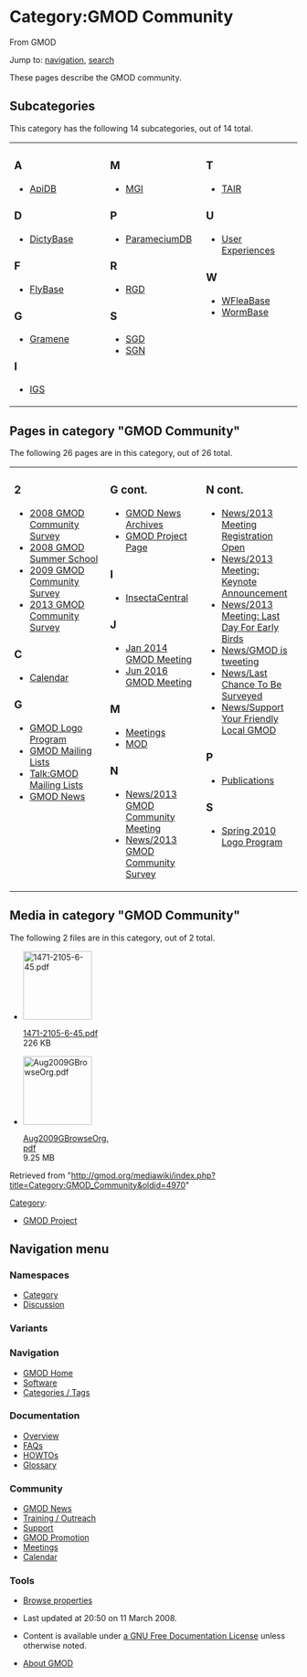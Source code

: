 <div id="mw-page-base" class="noprint">

</div>

<div id="mw-head-base" class="noprint">

</div>

<div id="content" class="mw-body" role="main">

<span id="top"></span>

<div id="mw-js-message" style="display:none;">

</div>



# <span dir="auto">Category:GMOD Community</span>

<div id="bodyContent">

<div id="siteSub">

From GMOD

</div>

<div id="contentSub">

</div>

<div id="jump-to-nav" class="mw-jump">

Jump to: [navigation](#mw-navigation), [search](#p-search)

</div>

<div id="mw-content-text" class="mw-content-ltr" lang="en" dir="ltr">

These pages describe the GMOD community.

<div lang="en" dir="ltr">

<div id="mw-subcategories">

## Subcategories

This category has the following 14 subcategories, out of 14 total.

<div class="mw-content-ltr" lang="en" dir="ltr">

<table style="width: 100%;">
<colgroup>
<col style="width: 33%" />
<col style="width: 33%" />
<col style="width: 33%" />
</colgroup>
<tbody>
<tr class="odd" style="vertical-align: top;">
<td style="width: 33.3%"><h3 id="a">A</h3>
<ul>
<li><a href="Category:ApiDB" title="Category:ApiDB">ApiDB</a></li>
</ul>
<h3 id="d">D</h3>
<ul>
<li><a href="Category:DictyBase"
title="Category:DictyBase">DictyBase</a></li>
</ul>
<h3 id="f">F</h3>
<ul>
<li><a href="Category:FlyBase" title="Category:FlyBase">FlyBase</a></li>
</ul>
<h3 id="g">G</h3>
<ul>
<li><a href="Category:Gramene" title="Category:Gramene">Gramene</a></li>
</ul>
<h3 id="i">I</h3>
<ul>
<li><a href="Category:IGS" title="Category:IGS">IGS</a></li>
</ul></td>
<td style="width: 33.3%"><h3 id="m">M</h3>
<ul>
<li><a href="Category:MGI" title="Category:MGI">MGI</a></li>
</ul>
<h3 id="p">P</h3>
<ul>
<li><a href="Category:ParameciumDB"
title="Category:ParameciumDB">ParameciumDB</a></li>
</ul>
<h3 id="r">R</h3>
<ul>
<li><a href="Category:RGD" title="Category:RGD">RGD</a></li>
</ul>
<h3 id="s">S</h3>
<ul>
<li><a href="Category:SGD" title="Category:SGD">SGD</a></li>
<li><a href="Category:SGN" title="Category:SGN">SGN</a></li>
</ul></td>
<td style="width: 33.3%"><h3 id="t">T</h3>
<ul>
<li><a href="Category:TAIR" title="Category:TAIR">TAIR</a></li>
</ul>
<h3 id="u">U</h3>
<ul>
<li><a href="Category:User_Experiences"
title="Category:User Experiences">User Experiences</a></li>
</ul>
<h3 id="w">W</h3>
<ul>
<li><a href="Category:WFleaBase"
title="Category:WFleaBase">WFleaBase</a></li>
<li><a href="Category:WormBase"
title="Category:WormBase">WormBase</a></li>
</ul></td>
</tr>
</tbody>
</table>

</div>

</div>

<div id="mw-pages">

## Pages in category "GMOD Community"

The following 26 pages are in this category, out of 26 total.

<div class="mw-content-ltr" lang="en" dir="ltr">

<table style="width: 100%;">
<colgroup>
<col style="width: 33%" />
<col style="width: 33%" />
<col style="width: 33%" />
</colgroup>
<tbody>
<tr class="odd" style="vertical-align: top;">
<td style="width: 33.3%"><h3 id="section">2</h3>
<ul>
<li><a href="2008_GMOD_Community_Survey"
title="2008 GMOD Community Survey">2008 GMOD Community Survey</a></li>
<li><a href="2008_GMOD_Summer_School"
title="2008 GMOD Summer School">2008 GMOD Summer School</a></li>
<li><a href="2009_GMOD_Community_Survey"
title="2009 GMOD Community Survey">2009 GMOD Community Survey</a></li>
<li><a href="2013_GMOD_Community_Survey"
title="2013 GMOD Community Survey">2013 GMOD Community Survey</a></li>
</ul>
<h3 id="c">C</h3>
<ul>
<li><a href="Calendar" title="Calendar">Calendar</a></li>
</ul>
<h3 id="g-1">G</h3>
<ul>
<li><a href="GMOD_Logo_Program" title="GMOD Logo Program">GMOD Logo
Program</a></li>
<li><a href="GMOD_Mailing_Lists" title="GMOD Mailing Lists">GMOD Mailing
Lists</a></li>
<li><a href="Talk:GMOD_Mailing_Lists"
title="Talk:GMOD Mailing Lists">Talk:GMOD Mailing Lists</a></li>
<li><a href="GMOD_News" title="GMOD News">GMOD News</a></li>
</ul></td>
<td style="width: 33.3%"><h3 id="g-cont.">G cont.</h3>
<ul>
<li><a href="GMOD_News_Archives" title="GMOD News Archives">GMOD News
Archives</a></li>
<li><a href="GMOD_Project_Page" title="GMOD Project Page">GMOD Project
Page</a></li>
</ul>
<h3 id="i-1">I</h3>
<ul>
<li><a href="InsectaCentral"
title="InsectaCentral">InsectaCentral</a></li>
</ul>
<h3 id="j">J</h3>
<ul>
<li><a href="Jan_2014_GMOD_Meeting" title="Jan 2014 GMOD Meeting">Jan
2014 GMOD Meeting</a></li>
<li><a href="Jun_2016_GMOD_Meeting" title="Jun 2016 GMOD Meeting">Jun
2016 GMOD Meeting</a></li>
</ul>
<h3 id="m-1">M</h3>
<ul>
<li><a href="Meetings" title="Meetings">Meetings</a></li>
<li><a href="MOD" title="MOD">MOD</a></li>
</ul>
<h3 id="n">N</h3>
<ul>
<li><a href="News/2013_GMOD_Community_Meeting"
title="News/2013 GMOD Community Meeting">News/2013 GMOD Community
Meeting</a></li>
<li><a href="News/2013_GMOD_Community_Survey"
title="News/2013 GMOD Community Survey">News/2013 GMOD Community
Survey</a></li>
</ul></td>
<td style="width: 33.3%"><h3 id="n-cont.">N cont.</h3>
<ul>
<li><a href="News/2013_Meeting_Registration_Open"
title="News/2013 Meeting Registration Open">News/2013 Meeting
Registration Open</a></li>
<li><a href="News/2013_Meeting%3A_Keynote_Announcement"
title="News/2013 Meeting: Keynote Announcement">News/2013 Meeting:
Keynote Announcement</a></li>
<li><a href="News/2013_Meeting%3A_Last_Day_For_Early_Birds"
title="News/2013 Meeting: Last Day For Early Birds">News/2013 Meeting:
Last Day For Early Birds</a></li>
<li><a href="News/GMOD_is_tweeting"
title="News/GMOD is tweeting">News/GMOD is tweeting</a></li>
<li><a href="News/Last_Chance_To_Be_Surveyed"
title="News/Last Chance To Be Surveyed">News/Last Chance To Be
Surveyed</a></li>
<li><a href="News/Support_Your_Friendly_Local_GMOD"
title="News/Support Your Friendly Local GMOD">News/Support Your Friendly
Local GMOD</a></li>
</ul>
<h3 id="p-1">P</h3>
<ul>
<li><a href="Publications" title="Publications">Publications</a></li>
</ul>
<h3 id="s-1">S</h3>
<ul>
<li><a href="Spring_2010_Logo_Program"
title="Spring 2010 Logo Program">Spring 2010 Logo Program</a></li>
</ul></td>
</tr>
</tbody>
</table>

</div>

</div>

<div id="mw-category-media">

## Media in category "GMOD Community"

The following 2 files are in this category, out of 2 total.

- <div style="width: 155px">

  <div class="thumb" style="width: 150px;">

  <div style="margin:15px auto;">

  <a href="File:1471-2105-6-45.pdf" class="image"><img
  src="../mediawiki/skins/common/images/icons/fileicon-pdf.png"
  width="120" height="120" alt="1471-2105-6-45.pdf" /></a>

  </div>

  </div>

  <div class="gallerytext">

  [1471-2105-6-45.pdf](File:1471-2105-6-45.pdf "File:1471-2105-6-45.pdf")  
  226 KB  

  </div>

  </div>

- <div style="width: 155px">

  <div class="thumb" style="width: 150px;">

  <div style="margin:15px auto;">

  <a href="File:Aug2009GBrowseOrg.pdf" class="image"><img
  src="../mediawiki/skins/common/images/icons/fileicon-pdf.png"
  width="120" height="120" alt="Aug2009GBrowseOrg.pdf" /></a>

  </div>

  </div>

  <div class="gallerytext">

  [Aug2009GBrowseOrg.pdf](File:Aug2009GBrowseOrg.pdf "File:Aug2009GBrowseOrg.pdf")  
  9.25 MB  

  </div>

  </div>

</div>

</div>

</div>

<div class="printfooter">

Retrieved from
"<http://gmod.org/mediawiki/index.php?title=Category:GMOD_Community&oldid=4970>"

</div>

<div id="catlinks" class="catlinks">

<div id="mw-normal-catlinks" class="mw-normal-catlinks">

[Category](Special:Categories "Special:Categories"):

- [GMOD Project](Category:GMOD_Project "Category:GMOD Project")

</div>

</div>

<div class="visualClear">

</div>

</div>

</div>

<div id="mw-navigation">

## Navigation menu

<div id="mw-head">



<div id="left-navigation">

<div id="p-namespaces" class="vectorTabs" role="navigation"
aria-labelledby="p-namespaces-label">

### Namespaces

- <span id="ca-nstab-category"><a href="Category:GMOD_Community" accesskey="c"
  title="View the category page [c]">Category</a></span>
- <span id="ca-talk"><a
  href="http://gmod.org/mediawiki/index.php?title=Category_talk:GMOD_Community&amp;action=edit&amp;redlink=1"
  accesskey="t"
  title="Discussion about the content page [t]">Discussion</a></span>

</div>

<div id="p-variants" class="vectorMenu emptyPortlet" role="navigation"
aria-labelledby="p-variants-label">

### 

### Variants[](#)

<div class="menu">

</div>

</div>

</div>





</div>

</div>

</div>

<div id="mw-panel">

<div id="p-logo" role="banner">

<a href="Main_Page"
style="background-image: url(../images/GMOD-cogs.png);"
title="Visit the main page"></a>

</div>

<div id="p-Navigation" class="portal" role="navigation"
aria-labelledby="p-Navigation-label">

### Navigation

<div class="body">

- <span id="n-GMOD-Home">[GMOD Home](Main_Page)</span>
- <span id="n-Software">[Software](GMOD_Components)</span>
- <span id="n-Categories-.2F-Tags">[Categories /
  Tags](Categories)</span>

</div>

</div>

<div id="p-Documentation" class="portal" role="navigation"
aria-labelledby="p-Documentation-label">

### Documentation

<div class="body">

- <span id="n-Overview">[Overview](Overview)</span>
- <span id="n-FAQs">[FAQs](Category:FAQ)</span>
- <span id="n-HOWTOs">[HOWTOs](Category:HOWTO)</span>
- <span id="n-Glossary">[Glossary](Glossary)</span>

</div>

</div>

<div id="p-Community" class="portal" role="navigation"
aria-labelledby="p-Community-label">

### Community

<div class="body">

- <span id="n-GMOD-News">[GMOD News](GMOD_News)</span>
- <span id="n-Training-.2F-Outreach">[Training /
  Outreach](Training_and_Outreach)</span>
- <span id="n-Support">[Support](Support)</span>
- <span id="n-GMOD-Promotion">[GMOD Promotion](GMOD_Promotion)</span>
- <span id="n-Meetings">[Meetings](Meetings)</span>
- <span id="n-Calendar">[Calendar](Calendar)</span>

</div>

</div>

<div id="p-tb" class="portal" role="navigation"
aria-labelledby="p-tb-label">

### Tools

<div class="body">


- <span id="t-smwbrowselink"><a href="Special%3ABrowse/Category:GMOD_Community" rel="smw-browse">Browse
  properties</a></span>


</div>

</div>

</div>

</div>

<div id="footer" role="contentinfo">

- <span id="footer-info-lastmod">Last updated at 20:50 on 11 March
  2008.</span>
<!-- - <span id="footer-info-viewcount">20,543 page views.</span> -->
- <span id="footer-info-copyright">Content is available under
  <a href="http://www.gnu.org/licenses/fdl-1.3.html" class="external"
  rel="nofollow">a GNU Free Documentation License</a> unless otherwise
  noted.</span>

<!-- -->

- <span id="footer-places-about">[About
  GMOD](GMOD:About "GMOD:About")</span>

<!-- -->






</div>
